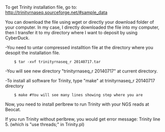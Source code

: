 To get Trinity installation file, go to: http://trinityrnaseq.sourceforge.net/#sample_data

You can download the file using wget or directly your download folder of your computer.
In my case, I directly downloaded the file into my computer, then I transfer it to my directory where I want to deposit by using CyberDuck.  

-You need to untar compressed installtion file at the directory where you desopit the installation file. 

		$ tar -xvf trinityrnaseq_r 20140717.tar

-You will see new directory "trinityrnaseq_r 20140717" at current directory.

-To install all software for Trinity, type "make" at trinityrnaseq_r 20140717 directory

		$ make #You will see many lines showing step where you are


Now, you need to install perlbrew to run Trinity with your NGS reads at Beocat. 

If you run Trinity without perlbrew, you would get error message: Trinity line 5. (which is "use threads;" in Trinity.pl) 

